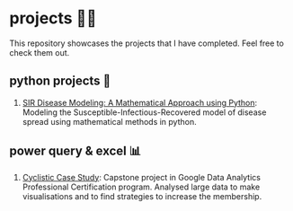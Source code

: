 # projects 👨‍💻
This repository showcases the projects that I have completed. Feel free to check them out.

## python projects 🐍
1. [SIR Disease Modeling: A Mathematical Approach using Python](https://github.com/harigovindr2003/projects/tree/main/SIR%20Disease%20Modeling): Modeling the Susceptible-Infectious-Recovered model of
disease spread using mathematical methods in python.

## power query & excel 📊
1. [Cyclistic Case Study](https://github.com/harigovindr2003/projects/tree/main/Cyclistic%20Case%20Study): Capstone project in Google Data Analytics Professional Certification program.
Analysed large data to make visualisations and to find strategies to increase the membership.
   
